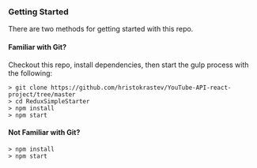 ### Getting Started

There are two methods for getting started with this repo.

#### Familiar with Git?
Checkout this repo, install dependencies, then start the gulp process with the following:

```
> git clone https://github.com/hristokrastev/YouTube-API-react-project/tree/master
> cd ReduxSimpleStarter
> npm install
> npm start
```

#### Not Familiar with Git?
```
> npm install
> npm start
```
